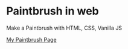 # Paintbrush in web

Make a Paintbrush with HTML, CSS, Vanilla JS

[My Paintbrush Page](https://suhapy.github.io/paintbrush/)
